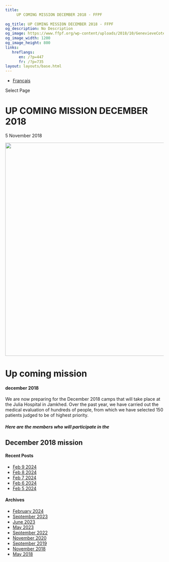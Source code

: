 ```yaml
---
title: 
     UP COMING MISSION DECEMBER 2018 - FFPF
    
og_title: UP COMING MISSION DECEMBER 2018 - FFPF
og_description: No Description
og_image: https://www.ffpf.org/wp-content/uploads/2018/10/GenevieveCote-Operating.jpeg
og_image_width: 1200
og_image_height: 800
links:
   hreflangs:
      en: /?p=447
      fr: /?p=735
layout: layouts/base.html
---
```


  * [ Français ](/fr)

[ ]( )

Select Page

#  UP COMING MISSION DECEMBER 2018

5 November 2018

<img src='/wp-content/uploads/2018/10/GenevieveCote-Operating-1080x675.webp'
width='1080' height='675' />

#  Up coming mission

####  december 2018

We are now preparing for the December 2018 camps that will take place at the
Julia Hospital in Jamkhed. Over the past year, we have carried out the medical
evaluation of hundreds of people, from which we have selected 150 patients
judged to be of highest priority.

#####  Here are the members who will participate in the

##  December 2018 mission

####  Recent Posts

  * [ Feb 9 2024 ]( /article/2024/02/09/feb-9-2024/)
  * [ Feb 8 2024 ]( /article/2024/02/08/feb-8-2024/)
  * [ Feb 7 2024 ]( /article/2024/02/07/feb-7-2024/)
  * [ Feb 6 2024 ]( /article/2024/02/06/feb-6-2024/)
  * [ Feb 5 2024 ]( /article/2024/02/05/feb-5-2024/)

####  Archives

  * [ February 2024 ]( /article/2024/02/)
  * [ September 2023 ]( /article/2023/09/)
  * [ June 2023 ]( /article/2023/06/)
  * [ May 2023 ]( /article/2023/05/)
  * [ September 2022 ]( /article/2022/09/)
  * [ November 2020 ]( /article/2020/11/)
  * [ September 2019 ]( /article/2019/09/)
  * [ November 2018 ](/)
  * [ May 2018 ]( /article/2023/05/)



